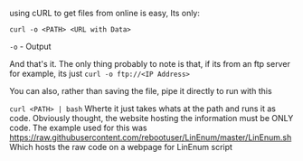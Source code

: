using cURL to get files from online is easy, Its only:

`curl -o <PATH> <URL with Data>`

`-o` - Output

And that's it.
The only thing probably to note is that, if its from an ftp server for example, its just
`curl -o ftp://<IP Address>`

You can also, rather than saving the file, pipe it directly to run with this

`curl <PATH> | bash`
Wherte it just takes whats at the path and runs it as code. Obviously thought, the website hosting the information must be ONLY code. The example used for this was
https://raw.githubusercontent.com/rebootuser/LinEnum/master/LinEnum.sh
Which hosts the raw code on a webpage for LinEnum script